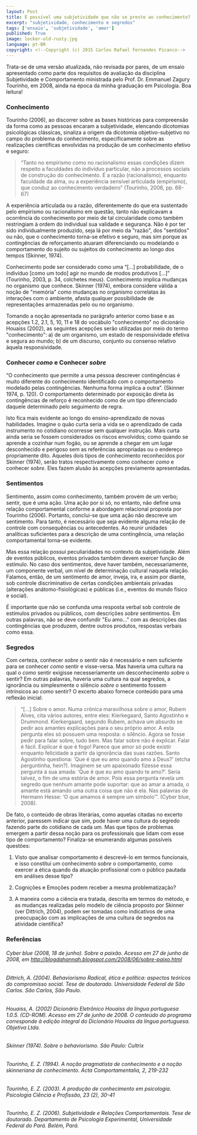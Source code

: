 ```yaml
---
layout: Post
title: É possível uma subjetividade que não se preste ao conhecimento?
excerpt: "subjetividade, conhecimento e segredos"
tags: ['ensaio', 'subjetividade', 'amor']
published: True
image: locker-old-rusty.jpg
language: pt-BR
copyright: <!--Copyright (c) 2015 Carlos Rafael Fernandes Picanco-->
---
```

Trata-se de uma versão atualizada, não revisada por pares, de um ensaio apresentado como parte dos requisitos de avaliação da disciplina Subjetividade e Comportamento ministrada pelo Prof. Dr. Emmanuel Zagury Tourinho, em 2008, ainda na época da minha graduação em Psicologia. Boa leitura!

### Conhecimento

Tourinho (2006), ao discorrer sobre as bases históricas para compreensão da forma como as pessoas encaram a subjetividade, elencando dicotomias psicológicas clássicas, sinaliza a origem da dicotomia objetivo-subjetivo no campo do problema do conhecimento, especificamente sobre as realizações científicas envolvidas na produção de um conhecimento efetivo e seguro:

> “Tanto no empirismo como no racionalismo essas condições dizem respeito a faculdades do indivíduo particular, não a processos sociais de construção do conhecimento. É a razão (racionalismo), enquanto faculdade da alma, ou a experiência sensível articulada (empirismo), que conduz ao conhecimento verdadeiro” (Tourinho, 2006, pp. 66-67)

A experiência articulada ou a razão, diferentemente do que era sustentado pelo empirismo ou racionalismo em questão, tanto não explicavam a ocorrência do conhecimento por meio de tal circularidade como também restringiam à ordem do individual sua validade e segurança. Não é por ter sido individualmente produzido, seja lá por meio da "razão", dos "sentidos" ou não, que o conhecimento torna-se efetivo e seguro, mas sim porque as contingências de reforçamento atuaram diferenciando ou modelando o comportamento do sujeito ou sujeitos do conhecimento ao longo dos tempos (Skinner, 1974). 

Conhecimento pode ser considerado como uma “[...] probabilidade, de o indivíduo [como um todo] agir no mundo de modos produtivos [...]” (Tourinho, 2003, p. 34, colchetes meus). Conhecimento implica mudanças no organismo que conhece. Skinner (1974), embora considere válida a noção de "memória" como mudanças no organismo correlatas às interações com o ambiente, afasta qualquer possibilidade de representações armazenadas pelo ou no organismo.

Tomando a noção apresentada no parágrafo anterior como base e as acepções 1.2, 2.1, 5, 10, 11 e 18 do vocábulo "conhecimento" no dicionário Houaiss (2002), as seguintes acepções serão utilizadas por meio do termo "conhecimento": a) de um organismo, um estado de responsividade efetiva e segura ao mundo; b) de um discurso, conjunto ou consenso relativo àquela responsividade.

### Conhecer *como* e Conhecer *sobre*

“O conhecimento que permite a uma pessoa descrever contingências é muito diferente do conhecimento identificado com o comportamento modelado pelas contingências. Nenhuma forma implica a outra”. (Skinner 1974, p. 120). O comportamento determinado por exposição direta às contingências de reforço é reconhecido como de um tipo diferenciado daquele determinado pelo seguimento de regra.

Isto fica mais evidente ao longo do ensino-aprendizado de novas habilidades. Imagine o quão curta seria a vida se o aprendizado de cada instrumento no cotidiano ocorresse sem qualquer instrução. Mais curta ainda seria se fossem considerados os riscos envolvidos; como quando se aprende a cozinhar num fogão, ou se aprende a chegar em um lugar desconhecido e perigoso sem as referências apropriadas ou o endereço propriamente dito.  Aqueles dois tipos de conhecimento reconhecidos por Skinner (1974), serão tratos respectivamente como conhecer *como* e conhecer *sobre*. Eles fazem alusão às acepções previamente apresentadas.

### Sentimentos

Sentimento, assim como conhecimento, também provém de um verbo; sentir, que é uma ação. Uma ação por si só, no entanto, não define uma relação comportamental conforme a abordagem relacional proposta por Tourinho (2006). Portanto, conclui-se que uma ação não descreve um sentimento. Para tanto, é necessário que seja evidente alguma relação de controle com consequências ou antecedentes. Ao reunir unidades analíticas suficientes para a descrição de uma contingência, uma relação comportamental torna-se evidente.

Mas essa relação possui peculiaridades no contexto da subjetividade. Além de eventos públicos, eventos privados também devem exercer função de estímulo. No caso dos sentimentos, deve haver também, necessariamente, um componente verbal, um nível de determinação cultural naquela relação. Falamos, então, de um sentimento de amor, inveja, ira, e assim por diante, sob controle discriminativo de certas condições ambientais privadas (alterações anátomo-fisiológicas) e públicas (i.e., eventos do mundo físico e social).

É importante que não se confunda uma resposta verbal sob controle de estímulos privados ou públicos, com descrições *sobre* sentimentos. Em outras palavras, não se deve confundir "Eu amo..." com as descrições das contingências que produzem, dentre outros produtos, respostas verbais como essa.

### Segredos

Com certeza, conhecer *sobre* o sentir não é necessário e nem suficiente para se conhecer *como* sentir e visse-versa. Mas haveria uma cultura na qual o *como* sentir exigisse necesseriamente um desconhecimento *sobre* o sentir? Em outras palavras, haveria uma cultura na qual segredos, a ignorância ou simplesmente o silêncio *sobre* o sentimento fossem intrínsicos ao *como* sentir? O excerto abaixo fornece conteúdo para uma reflexão inicial:

> “[...] Sobre o amor. Numa crônica maravilhosa sobre o amor, Rubem Alves, cita vários autores, entre eles: Kierkegaard, Santo Agostinho e Drummond. Kierkergaard, segundo Rubem, achava um absurdo se pedir aos amantes explicações para o seu próprio amor. A esta pergunta eles só possuem uma resposta: o silêncio. Agora se fosse pedir para falar sobre, tudo bem. Mas falar sobre não é explicar. Falar é fácil. Explicar é que é fogo! Parece que amor só pode existir enquanto felicidade a partir da ignorância das suas razões. Santo Agostinho questiona: ‘Que é que eu amo quando amo a Deus?’ (etcha perguntinha, hein?). Imaginem se um apaixonado fizesse essa pergunta à sua amada: ‘Que é que eu amo quando te amo?’. Seria talvez, o fim de uma estória de amor. Pois essa pergunta revela um segredo que nenhum amante pode suportar: que ao amar a amada, o amante está amando uma outra coisa que não é ela. Nas palavras de Hermann Hesse: ‘O que amamos é sempre um símbolo’”. (Cyber blue, 2008).

De fato, o conteúdo de obras literárias, como aquelas citadas no excerto anterior, paressem indicar que sim, pode haver uma cultura do segredo fazendo parte do cotidiano de cada um. Mas que tipos de problemas emergem a partir dessa noção para os professionais que lidam com esse tipo de comportamento? Finaliza-se enumerando algumas possíveis questões:

1. Visto que analisar comportamento é descrevê-lo em termos funcionais, e isso constitui um conhecimento *sobre* o comportamento, como exercer a ética quando da atuação profissional com o público pautada em análises desse tipo?

1. Cognições e Emoções podem receber a mesma problematização?

1. A maneira como a ciência era tratada, descrita em termos do método, e as mudanças realizadas pelo modelo de ciência proposto por Skinner (ver Dittrich, 2004), podem ser tomadas como indicativos de uma preocupação com as implicações de uma cultura de segredos na atividade científica?

### Referências

###### Cyber blue (2008, 18 de junho). *Sobre a paixão*. Acesso em 27 de junho de 2008, em http://blogdahannah.blogspot.com/2008/06/sobre-paixo.html

###### Dittrich, A. (2004). Behaviorismo Radical, ética e política: aspectos teóricos do compromisso social. *Tese de doutorado*. Universidade Federal de São Carlos. São Carlos, São Paulo.

###### Houaiss, A. (2002) *Dicionário Eletrônico Houaiss da língua portuguesa 1.0.5*. (CD-ROM). Acesso em 27 de junho de 2008. O conteúdo do programa corresponde à edição integral do Dicionário Houaiss da língua portuguesa. Objetiva Ltda.

###### Skinner (1974). *Sobre o behaviorismo*. São Paulo: Cultrix

###### Tourinho, E. Z. (1994). A noção pragmatista de conhecimento e a noção skinneriana de conhecimento. *Acta Comportamentalia*, *2*, 219-232

###### Tourinho, E. Z. (2003). A produção de conhecimento em psicologia. *Psicologia Ciência e Profissão*, *23* (2), 30-41 

###### Tourinho, E. Z. (2006). Subjetividade e Relações Comportamentais. *Tese de doutorado*. Departamento de Psicologia Experimental, Universidade Federal do Pará. Belém, Pará.